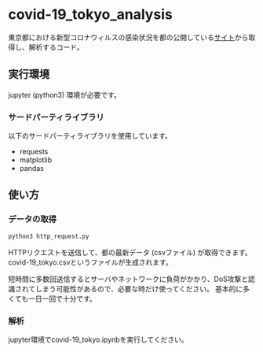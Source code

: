 # covid-19_tokyo_analysis
東京都における新型コロナウィルスの感染状況を都の公開している[サイト](https://stopcovid19.metro.tokyo.lg.jp/data/130001_tokyo_covid19_patients.csv)から取得し、解析するコード。

## 実行環境
jupyter (python3) 環境が必要です。

### サードパーティライブラリ
以下のサードパーティライブラリを使用しています。
- requests
- matplotlib
- pandas

## 使い方

### データの取得

```Bash
python3 http_request.py
```

HTTPリクエストを送信して、都の最新データ (csvファイル) が取得できます。
covid-19_tokyo.csvというファイルが生成されます。

短時間に多数回送信するとサーバやネットワークに負荷がかかり、DoS攻撃と認識されてしまう可能性があるので、必要な時だけ使ってください。
基本的に多くても一日一回で十分です。

### 解析

jupyter環境でcovid-19_tokyo.ipynbを実行してください。